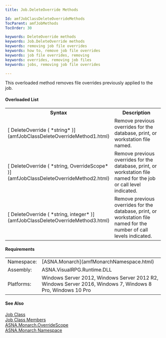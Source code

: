 ```yaml
---
title: Job.DeleteOverride Methods

Id: amfJobClassDeleteOverrideMethods
TocParent: amfJobMethods
TocOrder: 30

keywords: DeleteOverride methods
keywords: Job.DeleteOverride methods
keywords: removing job file overrides
keywords: how to, remove job file overrides
keywords: job file overrides, removing
keywords: overrides, removing job files
keywords: jobs, removing job file overrides

---
```


This overloaded method removes file overrides previously applied to the job.

#### Overloaded List
<table class="mytable" cellspacing="0" cellpadding="4" width="90%">
          <colgroup>
            <col width="50%" />
            <col width="50%" />
          </colgroup>
          <tr>
            <th>Syntax</th>
            <th>Description</th>
          </tr>
          <tr>
            <td>              [
            DeleteOverride (
 *string* )](amfJobClassDeleteOverrideMethod1.html)
                  </td>
                  <td>Remove previous overrides for
          the database, print, or workstation file named.</td>
          </tr>
          <tr>
            <td>              [
            DeleteOverride (
 *string, OverrideScope* )](amfJobClassDeleteOverrideMethod2.html)
                  </td>
                  <td>Remove previous overrides for
          the database, print, or workstation file named for the
          job or call level indicated.</td>
          </tr>
          <tr>
            <td>              [
            DeleteOverride (
 *string, integer* )](amfJobClassDeleteOverrideMethod3.html)
                  </td>
                  <td>Remove previous overrides for
          the database, print, or workstation file named for the
          number of call levels indicated.</td>
          </tr>
</table>

<!-- start -->

#### Requirements
<table class="dttable" cellspacing="0" cellpadding="4" width="60%">
           <colgroup>
            <col width="15%" style="font-weight:bold" />
            <col width="85%" />
          </colgroup>
          <tr>
            <td>Namespace:</td>
            <td>[ASNA.Monarch](amfMonarchNamespace.html)</td>
          </tr>
          <tr>
            <td>Assembly:</td>
            <td>ASNA.VisualRPG.Runtime.DLL</td>
          </tr>
         <tr>
            <td>Platforms:</td>
            <td> Windows Server 2012, Windows Server 2012 R2, Windows Server 2016, Windows 7, Windows 8 Pro, Windows 10 Pro</td>
         </tr>
</table>

<!-- end -->

#### See Also
[Job Class](amfJobClass.html)<br clear="none" /> [Job Class Members](amfJobMembers.html)<br clear="none" /> [ASNA.Monarch.OverrideScope](amfOverrideScopeEnumeration.html) <br clear="none" />[ASNA.Monarch Namespace](amfMonarchNamespace.html) 

